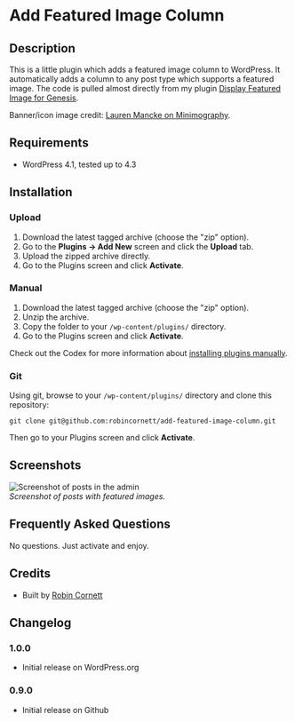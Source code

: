# Add Featured Image Column

## Description

This is a little plugin which adds a featured image column to WordPress. It automatically adds a column to any post type which supports a featured image. The code is pulled almost directly from my plugin [Display Featured Image for Genesis](http://wordpress.org/plugins/display-featured-image-genesis/).

Banner/icon image credit: [Lauren Mancke on Minimography](http://minimography.com/).

## Requirements
* WordPress 4.1, tested up to 4.3

## Installation

### Upload

1. Download the latest tagged archive (choose the "zip" option).
2. Go to the __Plugins -> Add New__ screen and click the __Upload__ tab.
3. Upload the zipped archive directly.
4. Go to the Plugins screen and click __Activate__.

### Manual

1. Download the latest tagged archive (choose the "zip" option).
2. Unzip the archive.
3. Copy the folder to your `/wp-content/plugins/` directory.
4. Go to the Plugins screen and click __Activate__.

Check out the Codex for more information about [installing plugins manually](http://codex.wordpress.org/Managing_Plugins#Manual_Plugin_Installation).

### Git

Using git, browse to your `/wp-content/plugins/` directory and clone this repository:

`git clone git@github.com:robincornett/add-featured-image-column.git`

Then go to your Plugins screen and click __Activate__.

## Screenshots

![Screenshot of posts in the admin](https://github.com/robincornett/add-featured-image-column/blob/master/assets/screenshot-1.png)  
_Screenshot of posts with featured images._

## Frequently Asked Questions

No questions. Just activate and enjoy.

## Credits

* Built by [Robin Cornett](http://robincornett.com/)

## Changelog

### 1.0.0
* Initial release on WordPress.org

### 0.9.0
* Initial release on Github
